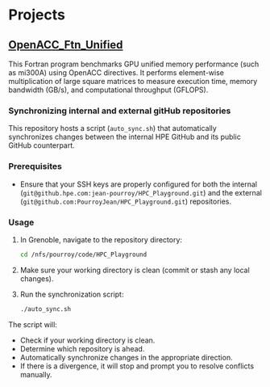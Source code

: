 # Projects

## [OpenACC_Ftn_Unified](https://github.com/PourroyJean/HPC_Playground/tree/master/OpenACC_Ftn_Unified)  
This Fortran program benchmarks GPU unified memory performance (such as mi300A) using OpenACC directives. It performs element-wise multiplication of large square matrices to measure execution time, memory bandwidth (GB/s), and computational throughput (GFLOPS).



### Synchronizing internal and external gitHub repositories

This repository hosts a script (`auto_sync.sh`) that automatically synchronizes changes between the internal HPE GitHub and its public GitHub counterpart.

### Prerequisites
- Ensure that your SSH keys are properly configured for both the internal (`git@github.hpe.com:jean-pourroy/HPC_Playground.git`) and the external (`git@github.com:PourroyJean/HPC_Playground.git`) repositories.

### Usage
1. In Grenoble, navigate to the repository directory:
    ```bash
    cd /nfs/pourroy/code/HPC_Playground
    ```
2. Make sure your working directory is clean (commit or stash any local changes).

3. Run the synchronization script:
    ```bash
    ./auto_sync.sh
    ```
The script will:
- Check if your working directory is clean.
- Determine which repository is ahead.
- Automatically synchronize changes in the appropriate direction.
- If there is a divergence, it will stop and prompt you to resolve conflicts manually.
